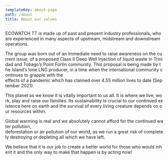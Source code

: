 ```yaml
---
templateKey: about-page
path: /about
title: About our values
---
```

<!--StartFragment-->

ECOWATCH TT is made up of past and present industry professionals, who are experienced in many aspects of upstream, midstream and downstream operations. 

The group was born out of an immediate need to raise awareness on the current issue, of a proposed Class II Deep Well Injection of liquid waste in Trinidad and Tobago’s Point Fortin community. This proposal is being made by the Island’s lone LNG producer, in a time when the international community continues to grapple with the effects of a pandemic which has claimed over 4.55 million lives to date (September 2021).  

This planet as we know it is vitally important to us all. It is where we live, work, play and raise our families. Its sustainability is crucial to our continued existence here on earth and the survival of every living creature depends on our resources within.  

Global warming is real and we absolutely cannot afford for the continued water pollution, deforestation or air pollution of our world, as we run a great risk of completely destroying or depleting all which we have left. 

We believe that it is our job to create a better world for those who would inherit it and the only way to make that happen is by acting now! 

<!--EndFragment-->